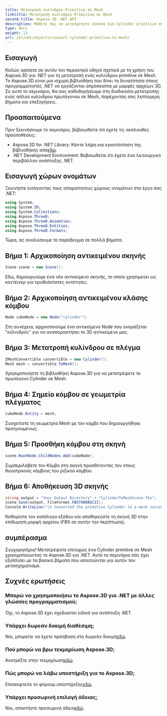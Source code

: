```yaml
---
title: Μετατροπή κυλίνδρου Primitive σε Mesh
linktitle: Μετατροπή κυλίνδρου Primitive σε Mesh
second_title: Aspose.3D .NET API
description: Μάθετε πώς να μετατρέπετε εύκολα ένα Cylinder primitive σε Mesh χρησιμοποιώντας το Aspose.3D για .NET. Ακολουθήστε τον βήμα προς βήμα οδηγό μας για απρόσκοπτους τρισδιάστατους μετασχηματισμούς.
type: docs
weight: 13
url: /el/net/objects/convert-cylinder-primitive-to-mesh/
---
```

## Εισαγωγή
Καλώς ορίσατε σε αυτόν τον περιεκτικό οδηγό σχετικά με τη χρήση του Aspose.3D για .NET για τη μετατροπή ενός κυλίνδρου primitive σε Mesh. Το Aspose.3D είναι μια ισχυρή βιβλιοθήκη που δίνει τη δυνατότητα στους προγραμματιστές .NET να εργάζονται απρόσκοπτα με μορφές αρχείων 3D. Σε αυτό το σεμινάριο, θα σας καθοδηγήσουμε στη διαδικασία μετατροπής ενός απλού κυλίνδρου πρωτόγονου σε Mesh, παρέχοντάς σας λεπτομερή βήματα και επεξηγήσεις.
## Προαπαιτούμενα
Πριν ξεκινήσουμε το σεμινάριο, βεβαιωθείτε ότι έχετε τις ακόλουθες προϋποθέσεις:
-  Aspose.3D for .NET Library: Κάντε λήψη και εγκατάσταση της βιβλιοθήκης από[εδώ](https://releases.aspose.com/3d/net/).
- .NET Development Environment: Βεβαιωθείτε ότι έχετε ένα λειτουργικό περιβάλλον ανάπτυξης .NET.
## Εισαγωγή χώρων ονομάτων
Ξεκινήστε εισάγοντας τους απαραίτητους χώρους ονομάτων στο έργο σας .NET:
```csharp
using System;
using System.IO;
using System.Collections;
using Aspose.ThreeD;
using Aspose.ThreeD.Animation;
using Aspose.ThreeD.Entities;
using Aspose.ThreeD.Formats;
```
Τώρα, ας αναλύσουμε το παράδειγμα σε πολλά βήματα.
## Βήμα 1: Αρχικοποίηση αντικειμένου σκηνής
```csharp
Scene scene = new Scene();
```
Εδώ, δημιουργούμε ένα νέο αντικείμενο σκηνής, το οποίο χρησιμεύει ως κοντέινερ για τρισδιάστατες οντότητες.
## Βήμα 2: Αρχικοποίηση αντικειμένου κλάσης κόμβου
```csharp
Node cubeNode = new Node("cylinder");
```
Στη συνέχεια, αρχικοποιούμε ένα αντικείμενο Node που ονομάζεται "κύλινδρος" για να αναπαραστήσει το 3D αντικείμενο μας.
## Βήμα 3: Μετατροπή κυλίνδρου σε πλέγμα
```csharp
IMeshConvertible convertible = new Cylinder();
Mesh mesh = convertible.ToMesh();
```
Χρησιμοποιήστε τη βιβλιοθήκη Aspose.3D για να μετατρέψετε το πρωτόγονο Cylinder σε Mesh.
## Βήμα 4: Σημείο κόμβου σε γεωμετρία πλέγματος
```csharp
cubeNode.Entity = mesh;
```
Συσχετίστε τη γεωμετρία Mesh με τον κόμβο που δημιουργήθηκε προηγουμένως.
## Βήμα 5: Προσθήκη κόμβου στη σκηνή
```csharp
scene.RootNode.ChildNodes.Add(cubeNode);
```
Συμπεριλάβετε τον Κόμβο στη σκηνή προσθέτοντάς τον στους θυγατρικούς κόμβους του ριζικού κόμβου.
## Βήμα 6: Αποθήκευση 3D σκηνής
```csharp
string output = "Your Output Directory" + "CylinderToMeshScene.fbx";
scene.Save(output, FileFormat.FBX7400ASCII);
Console.WriteLine("\n Converted the primitive Cylinder to a mesh successfully.\nFile saved at " + output);
```
Καθορίστε τον κατάλογο εξόδου και αποθηκεύστε τη σκηνή 3D στην επιθυμητή μορφή αρχείου (FBX σε αυτήν την περίπτωση).
## συμπέρασμα
Συγχαρητήρια! Μετατρέψατε επιτυχώς ένα Cylinder primitive σε Mesh χρησιμοποιώντας το Aspose.3D για .NET. Αυτό το σεμινάριο σάς έχει εξοπλίσει με τα βασικά βήματα που απαιτούνται για αυτόν τον μετασχηματισμό.
## Συχνές ερωτήσεις
### Μπορώ να χρησιμοποιήσω το Aspose.3D για .NET με άλλες γλώσσες προγραμματισμού;
Όχι, το Aspose.3D έχει σχεδιαστεί ειδικά για ανάπτυξη .NET.
### Υπάρχει δωρεάν δοκιμή διαθέσιμη;
 Ναι, μπορείτε να έχετε πρόσβαση στη δωρεάν δοκιμή[εδώ](https://releases.aspose.com/).
### Πού μπορώ να βρω τεκμηρίωση Aspose.3D;
 Ανατρέξτε στην τεκμηρίωση[εδώ](https://reference.aspose.com/3d/net/).
### Πώς μπορώ να λάβω υποστήριξη για το Aspose.3D;
 Επισκεφτείτε το φόρουμ υποστήριξης[εδώ](https://forum.aspose.com/c/3d/18).
### Υπάρχει προσωρινή επιλογή άδειας;
 Ναι, αποκτήστε προσωρινή άδεια[εδώ](https://purchase.aspose.com/temporary-license/).